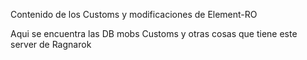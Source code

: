 Contenido de los Customs y modificaciones de Element-RO

Aqui se encuentra las DB mobs Customs y otras cosas que tiene este server de Ragnarok